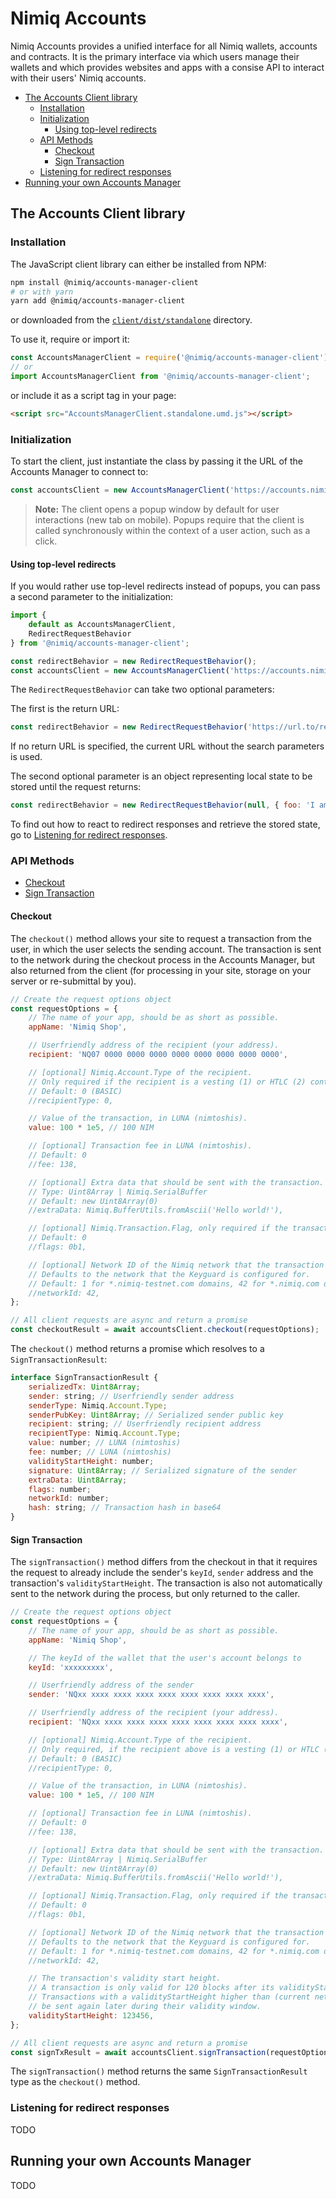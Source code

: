 # Nimiq Accounts

Nimiq Accounts provides a unified interface for all Nimiq wallets, accounts and contracts. It is the primary interface
via which users manage their wallets and which provides websites and apps with a consise API to interact with their
users' Nimiq accounts.

<!-- TOC generated with https://magnetikonline.github.io/markdown-toc-generate/ -->
- [The Accounts Client library](#the-accounts-client-library)
  - [Installation](#installation)
  - [Initialization](#initialization)
    - [Using top-level redirects](#using-top-level-redirects)
  - [API Methods](#api-methods)
    - [Checkout](#checkout)
    - [Sign Transaction](#sign-transaction)
  - [Listening for redirect responses](#listening-for-redirect-responses)
- [Running your own Accounts Manager](#running-your-own-accounts-manager)

## The Accounts Client library

### Installation
The JavaScript client library can either be installed from NPM:
```bash
npm install @nimiq/accounts-manager-client
# or with yarn
yarn add @nimiq/accounts-manager-client
```
or downloaded from the [`client/dist/standalone`](https://github.com/nimiq/accounts/tree/master/client) directory.

To use it, require or import it:
```javascript
const AccountsManagerClient = require('@nimiq/accounts-manager-client');
// or
import AccountsManagerClient from '@nimiq/accounts-manager-client';
```
or include it as a script tag in your page:
```html
<script src="AccountsManagerClient.standalone.umd.js"></script>
```

### Initialization
To start the client, just instantiate the class by passing it the URL of the Accounts Manager to connect to:
```javascript
const accountsClient = new AccountsManagerClient('https://accounts.nimiq-testnet.com');
```
> **Note:**
> The client opens a popup window by default for user interactions (new tab on mobile). Popups require that the
> client is called synchronously within the context of a user action, such as a click.

#### Using top-level redirects
If you would rather use top-level redirects instead of popups, you can pass a second parameter to the initialization:
```javascript
import {
    default as AccountsManagerClient,
    RedirectRequestBehavior
} from '@nimiq/accounts-manager-client';

const redirectBehavior = new RedirectRequestBehavior();
const accountsClient = new AccountsManagerClient('https://accounts.nimiq-testnet.com', redirectBehavior);
```

The `RedirectRequestBehavior` can take two optional parameters:

The first is the return URL:
```javascript
const redirectBehavior = new RedirectRequestBehavior('https://url.to/return?to');
```
If no return URL is specified, the current URL without the search parameters is used.

The second optional parameter is an object representing local state to be stored until the request returns:
```javascript
const redirectBehavior = new RedirectRequestBehavior(null, { foo: 'I am stored' });
```

To find out how to react to redirect responses and retrieve the stored state, go to
[Listening for redirect responses](#listening-for-redirect-responses).

### API Methods

* [Checkout](#checkout)
* [Sign Transaction](#sign-transaction)

#### Checkout
The `checkout()` method allows your site to request a transaction from the user, in which the user selects the sending
account. The transaction is sent to the network during the checkout process in the Accounts Manager, but also returned
from the client (for processing in your site, storage on your server or re-submittal by you).
```javascript
// Create the request options object
const requestOptions = {
    // The name of your app, should be as short as possible.
    appName: 'Nimiq Shop',

    // Userfriendly address of the recipient (your address).
    recipient: 'NQ07 0000 0000 0000 0000 0000 0000 0000 0000',

    // [optional] Nimiq.Account.Type of the recipient.
    // Only required if the recipient is a vesting (1) or HTLC (2) contract.
    // Default: 0 (BASIC)
    //recipientType: 0,

    // Value of the transaction, in LUNA (nimtoshis).
    value: 100 * 1e5, // 100 NIM

    // [optional] Transaction fee in LUNA (nimtoshis).
    // Default: 0
    //fee: 138,

    // [optional] Extra data that should be sent with the transaction.
    // Type: Uint8Array | Nimiq.SerialBuffer
    // Default: new Uint8Array(0)
    //extraData: Nimiq.BufferUtils.fromAscii('Hello world!'),

    // [optional] Nimiq.Transaction.Flag, only required if the transaction is a contract creation.
    // Default: 0
    //flags: 0b1,

    // [optional] Network ID of the Nimiq network that the transaction should be valid in.
    // Defaults to the network that the Keyguard is configured for.
    // Default: 1 for *.nimiq-testnet.com domains, 42 for *.nimiq.com domains.
    //networkId: 42,
};

// All client requests are async and return a promise
const checkoutResult = await accountsClient.checkout(requestOptions);
```
The `checkout()` method returns a promise which resolves to a `SignTransactionResult`:
```javascript
interface SignTransactionResult {
    serializedTx: Uint8Array;
    sender: string; // Userfriendly sender address
    senderType: Nimiq.Account.Type;
    senderPubKey: Uint8Array; // Serialized sender public key
    recipient: string; // Userfriendly recipient address
    recipientType: Nimiq.Account.Type;
    value: number; // LUNA (nimtoshis)
    fee: number; // LUNA (nimtoshis)
    validityStartHeight: number;
    signature: Uint8Array; // Serialized signature of the sender
    extraData: Uint8Array;
    flags: number;
    networkId: number;
    hash: string; // Transaction hash in base64
}
```

#### Sign Transaction
The `signTransaction()` method differs from the checkout in that it requires the request to already include the
sender's `keyId`, `sender` address and the transaction's `validityStartHeight`. The transaction is also not
automatically sent to the network during the process, but only returned to the caller.
```javascript
// Create the request options object
const requestOptions = {
    // The name of your app, should be as short as possible.
    appName: 'Nimiq Shop',

    // The keyId of the wallet that the user's account belongs to
    keyId: 'xxxxxxxxx',

    // Userfriendly address of the sender
    sender: 'NQxx xxxx xxxx xxxx xxxx xxxx xxxx xxxx xxxx',

    // Userfriendly address of the recipient (your address).
    recipient: 'NQxx xxxx xxxx xxxx xxxx xxxx xxxx xxxx xxxx',

    // [optional] Nimiq.Account.Type of the recipient.
    // Only required, if the recipient above is a vesting (1) or HTLC (2) contract.
    // Default: 0 (BASIC)
    //recipientType: 0,

    // Value of the transaction, in LUNA (nimtoshis).
    value: 100 * 1e5, // 100 NIM

    // [optional] Transaction fee in LUNA (nimtoshis).
    // Default: 0
    //fee: 138,

    // [optional] Extra data that should be sent with the transaction.
    // Type: Uint8Array | Nimiq.SerialBuffer
    // Default: new Uint8Array(0)
    //extraData: Nimiq.BufferUtils.fromAscii('Hello world!'),

    // [optional] Nimiq.Transaction.Flag, only required if the transaction is a contract creation.
    // Default: 0
    //flags: 0b1,

    // [optional] Network ID of the Nimiq network that the transaction should be valid in.
    // Defaults to the network that the Keyguard is configured for.
    // Default: 1 for *.nimiq-testnet.com domains, 42 for *.nimiq.com domains.
    //networkId: 42,

    // The transaction's validity start height.
    // A transaction is only valid for 120 blocks after its validityStartHeight.
    // Transactions with a validityStartHeight higher than (current network block height + 1) are rejected and need to
    // be sent again later during their validity window.
    validityStartHeight: 123456,
};

// All client requests are async and return a promise
const signTxResult = await accountsClient.signTransaction(requestOptions);
```
The `signTransaction()` method returns the same `SignTransactionResult` type as the `checkout()` method.

### Listening for redirect responses
TODO

## Running your own Accounts Manager
TODO
